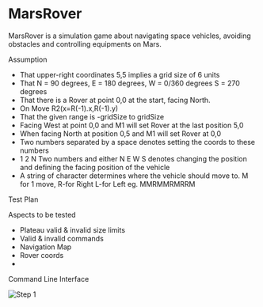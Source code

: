 # MarsRover
MarsRover is a simulation game about navigating space vehicles, avoiding obstacles and controlling equipments on Mars.

Assumption
- That  upper-right coordinates 5,5 implies a grid size of 6 units     
- That N = 90 degrees, E = 180 degrees, W = 0/360 degrees S = 270 degrees
- That there is a Rover at point 0,0 at the start, facing North.
- On Move R2(x=R(-1).x,R(-1).y)
- That the given range is -gridSize to gridSize
- Facing West at point 0,0 and M1 will set Rover at the last position 5,0
- When facing North at position 0,5 and M1 will set Rover at 0,0
- Two numbers separated by a space denotes setting the coords to these numbers
- 1 2 N Two numbers and either N E W S denotes changing the position and defining the facing position of the vehicle
- A string of character determines where the vehicle should move to. M for 1 move, R-for Right L-for Left eg. MMRMMRMRRM 

Test Plan

Aspects to be tested
- Plateau valid & invalid size limits
- Valid & invalid commands
- Navigation Map
- Rover coords
- 
Command Line Interface

![Step 1](https://github.com/shurelreynolds/marsrover/blob/main/mars1.png)
